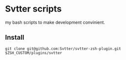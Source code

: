 # Svtter scripts

my bash scripts to make development convinient.


## Install

`git clone git@github.com:Svtter/svtter-zsh-plugin.git $ZSH_CUSTOM/plugins/svtter`

